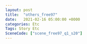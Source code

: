 ```yaml
---
layout: post
title:  "others_free97"
date:   2021-02-16 05:00:00 +0000
categories: Etc
Tags: Story Etc
SceneCode: ["scene_free97_q1_s20"]
---
```


